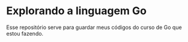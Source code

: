 # Explorando a linguagem Go

Esse repositório serve para guardar meus códigos do curso de Go que estou fazendo.